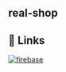 
## real-shop



## 🔗 Links
[![firebase](https://img.shields.io/badge/firbase-1DA1F2?style=for-the-badge&logo=firebase&logoColor=white)](https://real-shop-22275.web.app/)

